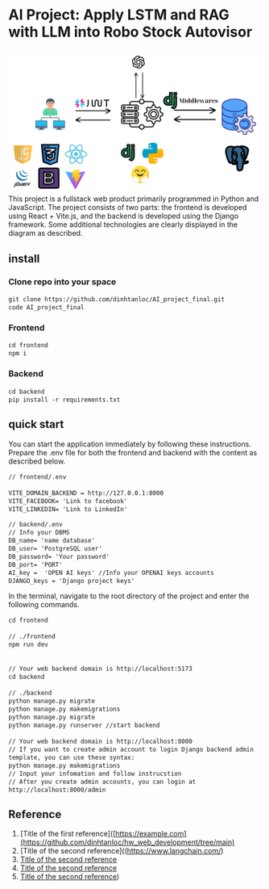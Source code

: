 # AI Project: Apply LSTM and RAG with LLM into Robo Stock Autovisor
![The project's web diagram and accompanying technologies.](project.png)
This project is a fullstack web product primarily programmed in Python and JavaScript. The project consists of two parts: the frontend is developed using React + Vite.js, and the backend is developed using the Django framework. Some additional technologies are clearly displayed in the diagram as described.
## install
### Clone repo into your space
```
git clone https://github.com/dinhtanloc/AI_project_final.git
code AI_project_final
```
### Frontend
```
cd frontend
npm i
```

### Backend
```
cd backend
pip install -r requirements.txt

```

## quick start
You can start the application immediately by following these instructions.
Prepare the .env file for both the frontend and backend with the content as described below.
```
// frontend/.env

VITE_DOMAIN_BACKEND = http://127.0.0.1:8000
VITE_FACEBOOK= 'Link to facebook'
VITE_LINKEDIN= 'Link to LinkedIn'

```

```
// backend/.env
// Info your DBMS
DB_name= 'name database'
DB_user= 'PostgreSQL user'
DB_password= 'Your password'
DB_port= 'PORT'
AI_key =  'OPEN AI keys' //Info your OPENAI keys accounts
DJANGO_keys = 'Django project keys'

```

In the terminal, navigate to the root directory of the project and enter the following commands.

```
cd frontend

// ./frontend
npm run dev


// Your web backend domain is http://localhost:5173
cd backend

// ./backend
python manage.py migrate
python manage.py makemigrations
python manage.py migrate
python manage.py runserver //start backend

// Your web backend domain is http://localhost:8000
// If you want to create admin account to login Django backend admin template, you can use these syntax:
python manage.py makemigrations
// Input your infomation and follow instrucstion
// After you create admin accounts, you can login at http://localhost:8000/admin
```

## Reference
1. [Title of the first reference]([https://example.com](https://github.com/dinhtanloc/hw_web_development/tree/main)
2. [Title of the second reference]((https://www.langchain.com/)
3. [Title of the second reference](https://github.com/langchain-ai/langchain)
4. [Title of the second reference](https://github.com/encode/django-rest-framework)
5. [Title of the second reference](https://github.com/dinhtanloc/Stock-forecast-app-streamlit))



